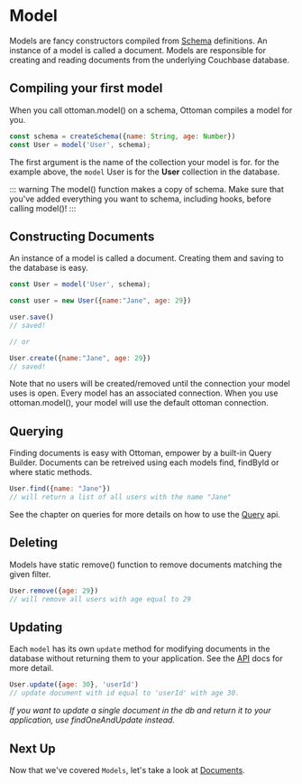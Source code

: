 # Model

Models are fancy constructors compiled from [Schema](/guides/schema) definitions. 
An instance of a model is called a document. 
Models are responsible for creating and reading documents from the underlying Couchbase database.

## Compiling your first model

When you call ottoman.model() on a schema, Ottoman compiles a model for you.

```javascript
const schema = createSchema({name: String, age: Number})
const User = model('User', schema);
```
The first argument is the name of the collection your model is for. for the example above, the `model` User is for the **User** collection in the database.

::: warning
The model() function makes a copy of schema. Make sure that you've added everything you want to schema, including hooks, before calling model()!
:::


## Constructing Documents

An instance of a model is called a document. Creating them and saving to the database is easy.

```javascript
const User = model('User', schema);

const user = new User({name:"Jane", age: 29})

user.save()
// saved!

// or

User.create({name:"Jane", age: 29})
// saved!

```

Note that no users will be created/removed until the connection your model uses is open. 
Every model has an associated connection. When you use ottoman.model(), your model will use the default ottoman connection.


## Querying

Finding documents is easy with Ottoman, empower by a built-in Query Builder. 
Documents can be retreived using each models find, findById or where static methods.

```javascript
User.find({name: "Jane"})
// will return a list of all users with the name "Jane"
```

See the chapter on queries for more details on how to use the [Query](/guides/query-builder) api.

## Deleting

Models have static remove() function to remove documents matching the given filter.

```javascript
User.remove({age: 29})
// will remove all users with age equal to 29
```

## Updating 
Each `model` has its own `update` method for modifying documents in the database without returning them to your application.
See the [API](/classes/model) docs for more detail.

```javascript
User.update({age: 30}, 'userId')
// update document with id equal to 'userId' with age 30.
```

<i>If you want to update a single document in the db and return it to your application, use findOneAndUpdate instead.</i>


## Next Up

Now that we've covered `Models`, let's take a look at [Documents](/guides/document).

